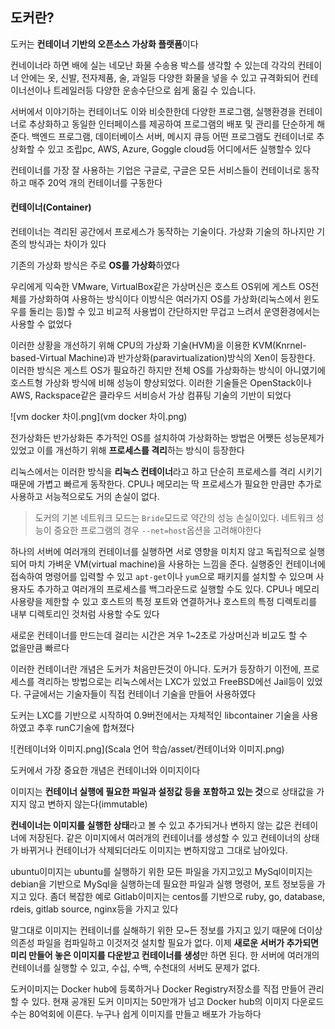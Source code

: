 ## 도커란?

도커는 **컨테이너 기반의 오픈소스 가상화 플랫폼**이다

컨네이너라 하면 배에 실는 네모난 화물 수송용 박스를 생각할 수 있는데 각각의 컨테이너 안에는 옷, 신발, 전자제품, 술, 과일등 다양한 화물을 넣을 수 있고 규격화되어 컨테이너선이나 트레일러등 다양한 운송수단으로 쉽게 옮길 수 있습니다.

서버에서 이야기하는 컨테이너도 이와 비슷한한데 다양한 프로그램, 실행환경을 컨테이너로 추상화하고 동일한 인터페이스를 제공하여 프로그램의 배포 및 관리를 단순하게 해준다. 백엔드 프로그램, 데이터베이스 서버, 메시지 큐등 어떤 프로그램도 컨테이너로 추상화할 수 있고 조립pc, AWS, Azure, Goggle cloud등 어디에서든 실행할수 있다

컨테이너를 가장 잘 사용하는 기업은 구글로, 구글은 모든 서비스들이 컨테이너로 동작하고 매주 20억 개의 컨테이너를 구동한다

#### 컨테이너(Container)

컨테이너는 격리된 공간에서 프로세스가 동작하는 기술이다. 가상화 기술의 하나지만 기존의 방식과는 차이가 있다

기존의 가상화 방식은 주로 **OS를 가상화**하였다

우리에게 익숙한 VMware, VirtualBox같은 가상머신은 호스트 OS위에 게스트 OS전체를 가상화하여 사용하는 방식이다 이방식은 여러가지 OS를 가상화(리눅스에서 윈도우를 돌리는 등)할 수 있고 비교적 사용법이 간단하지만 무겁고 느려서 운영환경에서는 사용할 수 없었다

이러한 상황을 개선하기 위해 CPU의 가상화 기술(HVM)을 이용한 KVM(Knrnel-based-Virtual Machine)과 반가상화(paravirtualization)방식의 Xen이 등장한다. 이러한 방식은 게스트 OS가 필요하긴 하지만 전체 OS를 가상화하는 방식이 아니였기에 호스트형 가상화 방식에 비해 성능이 향상되었다. 이러한 기술들은 OpenStack이나 AWS, Rackspace같은 클라우드 서비승서 가상 컴퓨팅 기술의 기반이 되었다

![vm docker 차이.png](vm docker 차이.png)

전가상화든 반가상화든 추가적인 OS를 설치하여 가상화하는 방법은 어쨋든 성능문제가 있었고 이를 개선하기 위해 **프로세스를 격리**하는 방식이 등장한다

리눅스에서는 이러한 방식을 **리눅스 컨테이너**라고 하고 단순히 프로세스를 격리 시키기 때문에 가볍고 빠르게 동작한다. CPU나 메모리는 딱 프로세스가 필요한 만큼만 추가로 사용하고 서능적으로도 거의 손실이 없다.

> 도커의 기본 네트워크 모드는 `Bride`모드로 약간의 성능 손실이있다. 네트워크 성능이 중요한 프로그램의 경우 `--net=host`옵션을 고려해야한다

하나의 서버에 여러개의 컨테이너를 실행하면 서로 영향을 미치지 않고 독립적으로 실행되어 마치 가벼운 VM(virtual machine)을 사용하는 느낌을 준다. 실행중인 컨테이너에 접속하여 명령어를 입력할 수 있고 `apt-get`이나 `yum`으로 패키지를 설치할 수 있으며 사용자도 추가하고 여러개의 프로세스를 백그라운드로 실행할 수도 있다. CPU나 메모리 사용량을 제한할 수 있고 호스트의 특정 포트와 연결하거나 호스트의 특정 디렉토리를 내부 디렉토리인 것처럼 사용할 수도 있다

새로운 컨테이너를 만드는데 걸리는 시간은 겨우 1~2초로 가상머신과 비교도 할 수  
없을만큼 빠르다

이러한 컨테이너란 개념은 도커가 처음만든것이 아니다. 도커가 등장하기 이전에, 프로세스를 격리하는 방법으로는 리눅스에서는 LXC가 있었고 FreeBSD에선 Jail등이 있었다. 구글에서는 기술자들이 직접 컨테이너 기술을 만들어 사용하였다

도커는 LXC를 기반으로 시작하여 0.9버전에서는 자체적인 libcontainer 기술을 사용하였고 추후 runC기술에 합쳐졌다

![컨테이너와 이미지.png](Scala 언어 학습/asset/컨테이너와 이미지.png)

도커에서 가장 중요한 개념은 컨테이너와 이미지이다

이미지는 **컨테이너 실행에 필요한 파일과 설정값 등을 포함하고 있는 것**으로 상태값을 가지지 않고 변하지 않는다(immutable)

**컨네이너는 이미지를 실행한 상태**라고 볼 수 있고 추가되거나 변하지 않는 값은 컨테이너에 저장된다. 같은 이미지에서 여러개의 컨테이너를 생성할 수 있고 컨테이너의 상태가 바뀌거나 컨테이너가 삭제되더라도 이미지는 변하지않고 그대로 남아있다.

ubuntu이미지는 ubuntu를 실행하기 위한 모든 파일을 가지고있고 MySql이미지는 debian을 기반으로 MySql을 실행하는데 필요한 파일과 실행 명령어, 포트 정보등을 가지고 있다. 좀더 복잡한 예로 Gitlab이미지는 centos를 기반으로 ruby, go, database, rdeis, gitlab source, nginx등을 가지고 있다

말그대로 이미지는 컨테이너를 실해하기 위한 모~든 정보를 가지고 있기 때문에 더이상 의존성 파일을 컴파일하고 이것저것 설치할 필요가 없다. 이제 **새로운 서버가 추가되면 미리 만들어 놓은 이미지를 다운받고 컨테이너를 생성**만 하면 된다. 한 서버에 여러개의 컨테이너를 실행할 수 있고, 수십, 수백, 수천대의 서버도 문제가 없다.

도커이미지는 Docker hub에 등록하거나 Docker Registry저장소를 직접 만들어 관리할 수 있다. 현재 공개된 도커 이미지는 50만개가 넘고 Docker hub의 이미지 다운로드수는 80억회에 이른다. 누구나 쉽게 이미지를 만들고 배포가 가능하다
